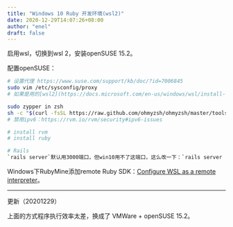 ```yaml
---
title: "Windows 10 Ruby 开发环境(wsl2)"
date: 2020-12-29T14:07:26+08:00
author: "enel"
draft: false
---
```

启用wsl，切换到wsl 2，安装openSUSE 15.2。

配置openSUSE：

``` bash
# 设置代理 https://www.suse.com/support/kb/doc/?id=7006845
sudo vim /etc/sysconfig/proxy
# 如果是用的[wsl2](https://docs.microsoft.com/en-us/windows/wsl/install-win10#set-your-distribution-version-to-wsl-1-or-wsl-2)的话，代理地址填 `192.168.x.x`

sudo zypper in zsh
sh -c "$(curl -fsSL https://raw.github.com/ohmyzsh/ohmyzsh/master/tools/install.sh)"
# 禁用ipv6：https://rvm.io/rvm/security#ipv6-issues

# install rvm
# install ruby

# Rails
`rails server`默认用3000端口，但win10用不了这端口，这么改一下：`rails server -p 5000`
```

Windows下RubyMine添加remote Ruby SDK：[Configure WSL as a remote interpreter](https://www.jetbrains.com/help/ruby/configuring-remote-interpreters-using-wsl.html#wsl_remote)。

---

更新（20201229）

上面的方式程序执行效率太差，换成了 VMWare + openSUSE 15.2。

